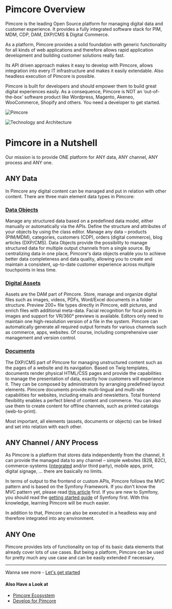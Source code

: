 # Pimcore Overview
Pimcore is the leading Open Source platform for managing digital data and customer experience. It provides a fully integrated software stack for PIM, MDM, CDP, DAM, DXP/CMS & Digital Commerce.

As a platform, Pimcore provides a solid foundation with generic functionality for all kinds of web applications and therefore 
allows rapid application development and building customer solutions really fast. 

Its API driven approach makes it easy to develop with Pimcore, allows integration into every IT infrastructure and makes it 
easily extendable. Also headless execution of Pimcore is possible. 

Pimcore is built for developers and should empower them to build great digital experiences easily. As a consequence, Pimcore 
is NOT an ‘out-of-the-box’ software product like Wordpress, Magento, Akeneo, WooCommerce, Shopify and others. You need a developer to get started. 

![Pimcore](../img/pimcore_basis.png)

![Technology and Architecture](../img/pimcore-technology-architecture.svg)


# Pimcore in a Nutshell
Our mission is to provide ONE platform for ANY data, ANY channel, ANY process and ANY one. 


## ANY Data 
In Pimcore any digital content can be managed and put in relation with other content.
There are three main element data types in Pimcore:

### [Data Objects](../05_Objects/README.md)
Manage any structured data based on a predefined data model, either manually or automatically via the APIs. Define the structure and attributes of your objects by using the class editor. Manage any data – products (PIM/MDM), categories, customers (CDP), orders (digital commerce), blog articles (DXP/CMS). Data Objects provide the possibility to manage structured data for multiple output channels from a single source. By centralizing data in one place, Pimcore's data objects enable you to achieve better data completeness and data quality, allowing you to create and maintain a consistent, up-to-date customer experience across multiple touchpoints in less time.

### [Digital Assets](../04_Assets/README.md)
Assets are the DAM part of Pimcore. Store, manage and organize digital files such as images, videos, PDFs, Word/Excel documents in a folder structure. Preview 200+ file types directly in Pimcore, edit pictures, and enrich files with additional meta-data. Facial recognition for focal points in images and support for VR/360° previews is available. Editors only need to maintain one high-resolution version of a file in the system. Pimcore can automatically generate all required output formats for various channels such as commerce, apps, websites. Of course, including comprehensive user management and version control.

### [Documents](../03_Documents/README.md)
The DXP/CMS part of Pimcore for managing unstructured content such as the pages of a website and its navigation. Based on Twig templates, documents render physical HTML/CSS pages and provide the capabilities to manage the presentation of data, exactly how customers will experience it. They can be composed by administrators by arranging predefined layout elements. Pimcore documents provide multi-lingual and multi-site capabilities for websites, including emails and newsletters. Total frontend flexibility enables a perfect blend of content and commerce. You can also use them to create content for offline channels, such as printed catalogs (web-to-print).


Most important, all elements (assets, documents or objects) can be linked and set into relation with each other.


## ANY Channel / ANY Process
As Pimcore is a platform that stores data independently from the channel, it can provide the managed data to any channel – simple 
websites (B2B, B2C), commerce-systems ([integrated](../../../bundles/EcommerceFrameworkBundle/doc/Development_Documentation/README.md) and/or third party), mobile apps, 
print, digital signage, ... there are basically no limits.

In terms of output to the frontend or custom APIs, Pimcore follows the MVC pattern and is based on the Symfony Framework. 
 If you don't know the MVC pattern yet, please read [this article](http://en.wikipedia.org/wiki/Model%E2%80%93view%E2%80%93controller) 
 first.
If you are new to Symfony, you should read the [getting started guide](https://symfony.com/doc/current/) of Symfony first. With this 
knowledge, learning Pimcore will be much easier.

In addition to that, Pimcore can also be executed in a headless way and therefore integrated into any environment. 


## ANY One 
Pimcore provides lots of functionality on top of its basic data elements that already cover lots of use cases. 
But being a platform, Pimcore can be used for pretty much any use case and can be easily extended if necessary. 


-----
Wanna see more - [Let's get started](../01_Getting_Started/00_Installation.md)

#### Also Have a Look at 
* [Pimcore Ecosystem](./00_Pimcore_Ecosystem.md)
* [Develop for Pimcore](./01_Develop_for_Pimcore.md)
